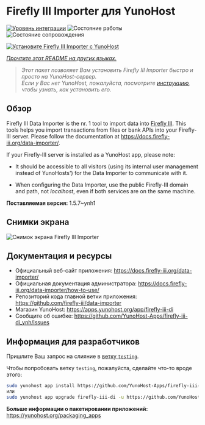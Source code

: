 <!--
Важно: этот README был автоматически сгенерирован <https://github.com/YunoHost/apps/tree/master/tools/readme_generator>
Он НЕ ДОЛЖЕН редактироваться вручную.
-->

# Firefly III Importer для YunoHost

[![Уровень интеграции](https://apps.yunohost.org/badge/integration/firefly-iii-di)](https://ci-apps.yunohost.org/ci/apps/firefly-iii-di/)
![Состояние работы](https://apps.yunohost.org/badge/state/firefly-iii-di)
![Состояние сопровождения](https://apps.yunohost.org/badge/maintained/firefly-iii-di)

[![Установите Firefly III Importer с YunoHost](https://install-app.yunohost.org/install-with-yunohost.svg)](https://install-app.yunohost.org/?app=firefly-iii-di)

*[Прочтите этот README на других языках.](./ALL_README.md)*

> *Этот пакет позволяет Вам установить Firefly III Importer быстро и просто на YunoHost-сервер.*  
> *Если у Вас нет YunoHost, пожалуйста, посмотрите [инструкцию](https://yunohost.org/install), чтобы узнать, как установить его.*

## Обзор

Firefly III Data Importer is the nr. 1 tool to import data into [Firefly III](https://www.firefly-iii.org/). This tools helps you import transactions from files or bank APIs into your
Firefly-III server. Please follow the documentation at https://docs.firefly-iii.org/data-importer/.

If your Firefly-III server is installed as a YunoHost app, please note:

- It should be accessible to all visitors (using its internal user management instead of YunoHosts') for the Data Importer to communicate with it.

- When configuring the Data Importer, use the public Firefly-III domain and path, not *localhost*, even if both services are on the same machine.


**Поставляемая версия:** 1.5.7~ynh1

## Снимки экрана

![Снимок экрана Firefly III Importer](./doc/screenshots/firefly-iii-di-start-screen.png)

## Документация и ресурсы

- Официальный веб-сайт приложения: <https://docs.firefly-iii.org/data-importer/>
- Официальная документация администратора: <https://docs.firefly-iii.org/data-importer/how-to-use/>
- Репозиторий кода главной ветки приложения: <https://github.com/firefly-iii/data-importer>
- Магазин YunoHost: <https://apps.yunohost.org/app/firefly-iii-di>
- Сообщите об ошибке: <https://github.com/YunoHost-Apps/firefly-iii-di_ynh/issues>

## Информация для разработчиков

Пришлите Ваш запрос на слияние в [ветку `testing`](https://github.com/YunoHost-Apps/firefly-iii-di_ynh/tree/testing).

Чтобы попробовать ветку `testing`, пожалуйста, сделайте что-то вроде этого:

```bash
sudo yunohost app install https://github.com/YunoHost-Apps/firefly-iii-di_ynh/tree/testing --debug
или
sudo yunohost app upgrade firefly-iii-di -u https://github.com/YunoHost-Apps/firefly-iii-di_ynh/tree/testing --debug
```

**Больше информации о пакетировании приложений:** <https://yunohost.org/packaging_apps>
